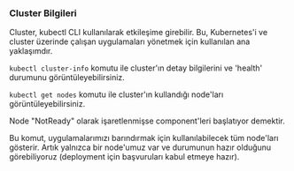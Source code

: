 ### Cluster Bilgileri

Cluster, kubectl CLI kullanılarak etkileşime girebilir. Bu, Kubernetes'i ve cluster üzerinde çalışan uygulamaları yönetmek için kullanılan ana yaklaşımdır.

`kubectl cluster-info` komutu ile cluster'ın detay bilgilerini ve 'health' durumunu görüntüleyebilirsiniz.

`kubectl get nodes` komutu ile cluster'ın kullandığı node'ları görüntüleyebilirsiniz.

Node "NotReady" olarak işaretlenmişse component'leri başlatıyor demektir.

Bu komut, uygulamalarımızı barındırmak için kullanılabilecek tüm node'ları gösterir. Artık yalnızca bir node'umuz var ve durumunun hazır olduğunu görebiliyoruz (deployment için başvuruları kabul etmeye hazır).
